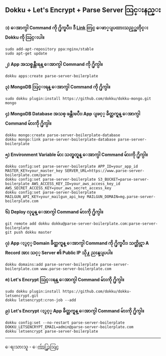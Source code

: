 ## Dokku + Let's Encrypt + Parse Server သြင္းနည္း

**၁) ေအာက္ပါ Command ကို ႐ိုက္ၿပီး၊ ဒီ [Link](http://dokku.viewdocs.io/dokku/) တြင္ ေဖာ္ျပထားသည့္အတိုင္း Dokku ကို သြင္းပါ။**

    sudo add-apt-repository ppa:nginx/stable
    sudo apt-get update

**၂) App အသစ္ဖန္တီးရန္ ေအာက္ပါ Command ကို ႐ိုက္ပါ။**

    dokku apps:create parse-server-boilerplate

**၃) MongoDB သြင္းရန္ ေအာက္ပါ Command ကို ႐ိုက္ပါ။**

    sudo dokku plugin:install https://github.com/dokku/dokku-mongo.git mongo

**၄) MongoDB Database အသစ္ ဖန္တီးၿပီး၊ App ျဖင့္ ခ်ိတ္ဆက္ရန္ ေအာက္ပါ Command မ်ားကို ႐ိုက္ပါ။**

    dokku mongo:create parse-server-boilerplate-database
    dokku mongo:link parse-server-boilerplate-database parse-server-boilerplate

**၅) Environment Variable မ်ား သတ္မွတ္ရန္ ေအာက္ပါ Command မ်ားကို ႐ိုက္ပါ။**

    dokku config:set parse-server-boilerplate APP_ID=your_app_id MASTER_KEY=your_master_key SERVER_URL=https://www.parse-server-boilerplate.com/parse
    dokku config:set parse-server-boilerplate S3_BUCKET=parse-server-boilerplate AWS_ACCESS_KEY_ID=your_aws_access_key_id AWS_SECRET_ACCESS_KEY=your_aws_secret_access_key
    dokku config:set parse-server-boilerplate MAILGUN_API_KEY=your_mailgun_api_key MAILGUN_DOMAIN=mg.parse-server-boilerplate.com

**၆) Deploy လုပ္ရန္ ေအာက္ပါ Command မ်ားကို ႐ိုက္ပါ။**

    git remote add dokku dokku@parse-server-boilerplate.com:parse-server-boilerplate
    git push dokku master

**၇) App ႏွင့္ Domain ခ်ိတ္ဆက္ရန္ ေအာက္ပါ Command ကို ႐ိုက္ၿပီး၊ သက္ဆိုင္ရာ A Record အား သင့္ Server ၏ Public IP သို႔ ညႊန္ျပပါ။**

    dokku domains:add parse-server-boilerplate parse-server-boilerplate.com www.parse-server-boilerplate.com

**၈) Let's Encrypt သြင္းရန္ ေအာက္ပါ Command မ်ားကို ႐ိုက္ပါ။**

    sudo dokku plugin:install https://github.com/dokku/dokku-letsencrypt.git
    dokku letsencrypt:cron-job --add

**၉) Let's Encrypt ႏွင့္ App ခ်ိတ္ဆက္ရန္ ေအာက္ပါ Command မ်ားကို ႐ိုက္ပါ။**

    dokku config:set --no-restart parse-server-boilerplate DOKKU_LETSENCRYPT_EMAIL=admin@parse-server-boilerplate.com
    dokku letsencrypt parse-server-boilerplate

---

ေရးသားသူ - [ေက်ာ္စြာသြင္](https://www.facebook.com/profile.php?id=100005753280868)
